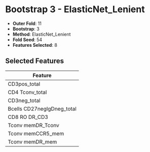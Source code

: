# Bootstrap 3 - ElasticNet_Lenient

- **Outer Fold**: 11
- **Bootstrap**: 3
- **Method**: ElasticNet_Lenient
- **Fold Seed**: 54
- **Features Selected**: 8

## Selected Features

| Feature |
|---------|
| CD3pos_total |
| CD4 Tconv_total |
| CD3neg_total |
| Bcells CD27negIgDneg_total |
| CD8 RO DR_CD3 |
| Tconv memDR_Tconv |
| Tconv memCCR5_mem |
| Tconv memDR_mem |
